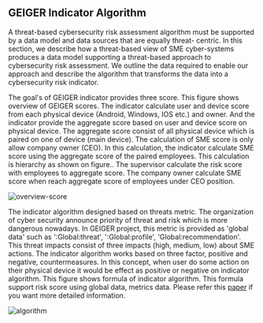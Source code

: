 <!--**
 @file
 @copyright FHNW Switzerland 2022, FHNW
 @authors JongGwan An [kman3212@gmail.com]
-->

<h2>GEIGER Indicator Algorithm</h2>

A threat-based cybersecurity risk assessment algorithm must be supported by a data model and data sources that are equally threat- centric. In this section, we describe how a threat-based view of SME cyber-systems produces a data model supporting a threat-based approach to cybersecurity risk assessment. We outline the data required to enable our approach and describe the algorithm that transforms the data into a cybersecurity risk indicator.

The goal's of GEIGER indicator provides three score. This figure shows overview of GEIGER scores. The indicator calculate user and device score from each physical device (Android, Windows, IOS etc.) and owner.
And the indicator provide the aggregate score based on user and device score on physical device. The aggregate score consist of all physical device which is paired on one of device (main device). 
The calculation of SME score is only allow company owner (CEO). In this calculation, the indicator calculate SME score using the aggregate score of the paired employees. 
This calculation is hierarchy as shown on figure.. The supervisor calculate the risk score with employees to aggregate score. The company owner calculate SME score when reach aggregate score of employees under CEO position.

![overview-score](https://user-images.githubusercontent.com/15152117/184838875-bf1d653e-8f5d-4a93-b82b-5b73841124c4.png)

The indicator algorithm designed based on threats metric. The organization of cyber security announce priority of threat and risk which is more dangerous nowadays. 
In GEIGER project, this metric is provided as 'global data' such as ':Global:threat', ':Global:profile', 'Global:recommendation'. This threat impacts consist of three impacts (high, medium, low) about SME actions. 
The indicator algorithm works based on three factor, positive and negative, countermeasures. In this concept, when user do some action on their physical device it would be effect as positive or negative on indicator algorithm. 
This figure shows formula of indicator algorithm. This formula support risk score using global data, metrics data. Please refer this [paper](https://dl.acm.org/doi/10.1145/3465481.3469199) if you want more detailed information.

![algorithm](https://user-images.githubusercontent.com/15152117/184838827-24be329b-b6cf-44a6-80c4-989ec4dcdb72.png)

